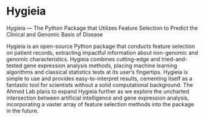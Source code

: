 # Hygieia
Hygieia — The Python Package that Utilizes Feature Selection to Predict the Clinical and Genomic Basis of Disease

Hygieia is an open-source Python package that conducts feature selection on patient records, extracting
impactful information about non-genomic and genomic characteristics. Hygieia combines cutting-edge
and tried-and-tested gene expression analysis methods, placing machine learning algorithms and
classical statistics tests at its user’s fingertips. Hygieia is simple to use and provides easy-to-interpret
results, cementing itself as a fantastic tool for scientists without a solid computational background. The
Ahmed Lab plans to expand Hygieia further as we explore the uncharted intersection between artificial
intelligence and gene expression analysis, incorporating a vaster array of feature selection methods into
the package in the future.
